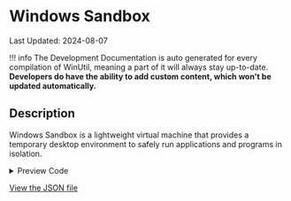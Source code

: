 # Windows Sandbox

Last Updated: 2024-08-07


!!! info
     The Development Documentation is auto generated for every compilation of WinUtil, meaning a part of it will always stay up-to-date. **Developers do have the ability to add custom content, which won't be updated automatically.**
## Description

Windows Sandbox is a lightweight virtual machine that provides a temporary desktop environment to safely run applications and programs in isolation.

<!-- BEGIN CUSTOM CONTENT -->

<!-- END CUSTOM CONTENT -->

<details>
<summary>Preview Code</summary>

```json
{
  "Content": "Windows Sandbox",
  "category": "Features",
  "panel": "1",
  "Order": "a021_",
  "Description": "Windows Sandbox is a lightweight virtual machine that provides a temporary desktop environment to safely run applications and programs in isolation.",
  "link": "https://christitustech.github.io/winutil/dev/features/Features/Sandbox"
}
```

</details>


<!-- BEGIN SECOND CUSTOM CONTENT -->

<!-- END SECOND CUSTOM CONTENT -->


[View the JSON file](https://github.com/ChrisTitusTech/winutil/tree/main/config/feature.json)

